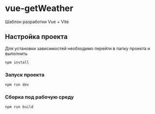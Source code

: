 # vue-getWeather

Шаблон разработки Vue + Vite

## Настройка проекта

Для установки зависимостей необходимо перейти в папку проекта и выполнить

```sh
npm install
```

### Запуск проекта

```sh
npm run dev
```

### Сборка под рабочую среду

```sh
npm run build
```
